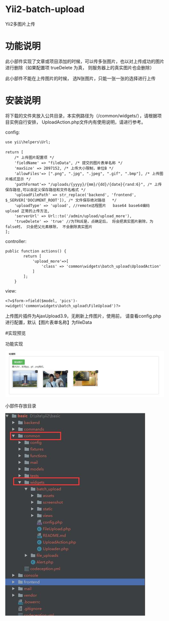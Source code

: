 # Yii2-batch-upload
Yii2多图片上传
# 功能说明
此小部件实现了文章或项目添加的时候，可以传多张图片，也以对上传成功的图片进行删除（如果配置项 trueDelete 为真， 则服务器上的真实图片也会删除）

此小部件不能在上传图片的时候， 选N张图片，只能一张一张的选择进行上传


# 安装说明
将下载的文件夹放入公共目录，本实例路径为（/common/widgets/），请根据项目实例自行安排，
UploadAction.php文件内有使用说明，请进行参考。

config:
```
use yii\helpers\Url;

return [
    /* 上传图片配置项 */
    'fieldName' => "fileData", /* 提交的图片表单名称 */
    'maxSize' => 2097152, /* 上传大小限制，单位B */
    'allowFiles'=> [".png", ".jpg", ".jpeg", ".gif", ".bmp"], /* 上传图片格式显示 */
    'pathFormat'=> "/uploads/{yyyy}/{mm}/{dd}/{date}{rand:6}", /* 上传保存路径,可以自定义保存路径和文件名格式 */
    'uploadFilePath' => str_replace('backend', 'frontend', $_SERVER['DOCUMENT_ROOT']), /* 文件保存绝对路径   */
    'uploadType' => 'upload', //remote远程图片   base64 base64编码 upload 正常的上传方法,
    'serverUrl' => Url::to('/admin/upload/upload_more'),
    'trueDelete' => 'true' //为TRUE是，点确定后， 将会把真实图片删除，为false时， 只会把父元素移除， 不会删除真实图片
];
```

controller:  

```
public function actions() {
        return [
            'upload_more'=>[
                'class' => 'common\widgets\batch_upload\UploadAction'
            ]
        ];
    }
```

view:  

```
<?=$form->field($model, 'pics')->widget('common\widgets\batch_upload\FileUpload')?>
```

上传图片插件为AjaxUpload3.9，无刷新上传图片，使用前， 请查看config.php进行配置，默认【图片表单名称】为fileData

#实现预览

功能实现

![image](screenshot/pic1.jpg)

小部件存放目录

![image](screenshot/pic2.jpg)
